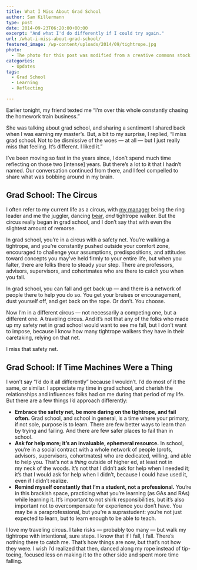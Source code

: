 ```yaml
---
title: What I Miss About Grad School
author: Sam Killermann
type: post
date: 2014-09-23T06:20:00+00:00
excerpt: "And what I'd do differently if I could try again."
url: /what-i-miss-about-grad-school/
featured_image: /wp-content/uploads/2014/09/tightrope.jpg
photo:
  - The photo for this post was modified from a creative commons stock image.
categories:
  - Updates
tags:
  - Grad School
  - Learning
  - Reflecting

---
```

Earlier tonight, my friend texted me &#8220;I’m over this whole constantly chasing the homework train business.&#8221;

She was talking about grad school, and sharing a sentiment I shared back when I was earning my master&#8217;s. But, a bit to my surprise, I replied, &#8220;I miss grad school. Not to be dismissive of the woes &#8212; at all &#8212; but I just really miss that feeling. It’s different. I liked it.&#8221;

I&#8217;ve been moving so fast in the years since, I don&#8217;t spend much time reflecting on those two [intense] years. But there&#8217;s a lot to it that I hadn&#8217;t named. Our conversation continued from there, and I feel compelled to share what was bobbing around in my brain.

## Grad School: The Circus

I often refer to my current life as a circus, with <a href="http://novlmgmt.com" target="_blank">my manager</a> being the ring leader and me the juggler, dancing <a href="http://youtu.be/BMkS1aVQtyQ" target="_blank">bear</a>, _and_ tightrope walker. But the circus really began in grad school, and I don&#8217;t say that with even the slightest amount of remorse.

In grad school, you&#8217;re in a circus with a safety net. You&#8217;re walking a tightrope, and you&#8217;re constantly pushed outside your comfort zone, encouraged to challenge your assumptions, predispositions, and attitudes toward concepts you may&#8217;ve held firmly to your entire life, but when you falter, there are folks there to steady your step. There are professors, advisors, supervisors, and cohortmates who are there to catch you when you fall.

In grad school, you can fall and get back up &#8212; and there is a network of people there to help you do so. You get your bruises or encouragement, dust yourself off, and get back on the rope. Or don&#8217;t. You choose.

Now I&#8217;m in a different circus &#8212; not necessarily a competing one, but a different one. A traveling circus. And it&#8217;s not that any of the folks who made up my safety net in grad school would want to see me fall, but I don’t want to impose, because I know how many tightrope walkers they have in their caretaking, relying on that net.

I miss that safety net.

## Grad School: If Time Machines Were a Thing

I won&#8217;t say &#8220;I&#8217;d do it all differently&#8221; because I wouldn&#8217;t. I&#8217;d do most of it the same, or similar. I appreciate my time in grad school, and cherish the relationships and influences folks had on me during that period of my life. But there are a few things I&#8217;d approach differently:

  * **Embrace the safety net, be more daring on the tightrope, and fail often.** Grad school, and school in general, is a time where your primary, if not sole, purpose is to learn. There are few better ways to learn than by trying and failing. And there are few safer places to fail than in school.
  * **Ask for help more; it&#8217;s an invaluable, ephemeral resource.** In school, you&#8217;re in a social contract with a whole network of people (profs, advisors, supervisors, cohortmates) who are dedicated, willing, and able to help you. That&#8217;s not a _thing_ outside of higher ed, at least not in my neck of the woods. It&#8217;s not that I didn&#8217;t ask for help when I needed it; it&#8217;s that I would ask for help when I didn&#8217;t, because I could have used it, even if I didn&#8217;t realize.
  * **Remind myself constantly that I&#8217;m a student, not a professional.** You&#8217;re in this brackish space, practicing what you&#8217;re learning (as GAs and RAs) while learning it. It&#8217;s important to not shirk responsibilities, but it&#8217;s also important not to overcompensate for experience you don&#8217;t have. You may be a paraprofessional, but you&#8217;re a suprastudent: you&#8217;re not just expected to learn, but to learn enough to be able to teach.

I love my traveling circus. I take risks &#8212; probably too many &#8212; but walk my tightrope with intentional, sure steps. I know that if I fall, I fall. There&#8217;s nothing there to catch me. That&#8217;s how things are now, but that&#8217;s not how they were. I wish I&#8217;d realized that then, danced along my rope instead of tip-toeing, focused less on making it to the other side and spent more time falling.